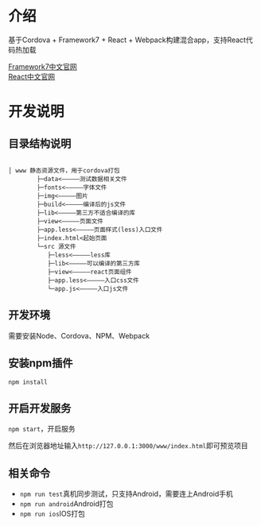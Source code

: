 # 介绍
基于Cordova + Framework7 + React + Webpack构建混合app，支持React代码热加载

[Framework7中文官网](http://f7cn.com/)      
[React中文官网](http://reactjs.cn/)

# 开发说明
 
## 目录结构说明

```

│ www 静态资源文件，用于cordova打包
        ├─data<—————测试数据相关文件
        ├─fonts<—————字体文件
        ├─img<—————图片
        ├─build<—————编译后的js文件
        ├─lib<—————第三方不适合编译的库
        ├─view<—————页面文件
        ├─app.less<—————页面样式(less)入口文件
        ├─index.html<起始页面
        └─src 源文件
           ├─less<—————less库
           ├─lib<—————可以编译的第三方库
           ├─view<—————react页面组件
           ├─app.less<—————入口css文件
           └─app.js<—————入口js文件

```

## 开发环境
需要安装Node、Cordova、NPM、Webpack

## 安装npm插件
``npm install``

## 开启开发服务
``npm start``，开启服务

然后在浏览器地址输入``http://127.0.0.1:3000/www/index.html``即可预览项目

## 相关命令

- ``npm run test``真机同步测试，只支持Android，需要连上Android手机
- ``npm run android``Android打包
- ``npm run ios``IOS打包


